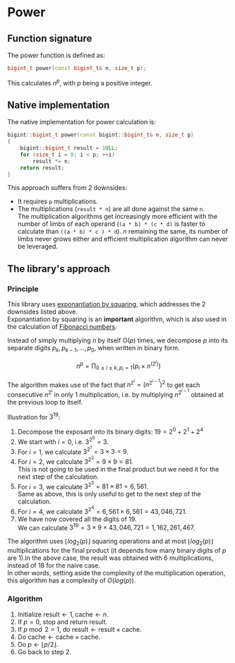 # Power

## Function signature

The power function is defined as:

```c++
bigint_t power(const bigint_t& n, size_t p);
```

This calculates $n^p$, with $p$ being a positive integer.

## Native implementation

The native implementation for power calculation is:

```c++
bigint::bigint_t power(const bigint::bigint_t& n, size_t p)
{
    bigint::bigint_t result = 1ULL;
    for (size_t i = 0; i < p; ++i)
        result *= n;
    return result;
}
```

This approach suffers from 2 downsides:
 - It requires `p` multiplications.
 - The multiplications (`result * n`) are all done against the same `n`.<br/>
 The multiplication algorithms get increasingly more efficient with the number of limbs of each operand (`(a * b) * (c * d)` is faster to calculate than `((a * b) * c ) * d`). $n$ remaining the same, its number of limbs never grows either and efficient multiplication algorithm can never be leveraged.

 ## The library's approach

 ### Principle

 This library uses [exponantiation by squaring](https://simple.wikipedia.org/wiki/Exponentiation_by_squaring), which addresses the 2 downsides listed above.<br/>Exponantiation by squaring is an **important** algorithm, which is also used in the calculation of [Fibonacci numbers](.fibonacci.md).

 Instead of simply multiplying $n$ by itself $\text{O}(p)$ times, we decompose $p$ into its separate digits $p_k, p_{k-1}, \dotsc, p_0$, when written in binary form.

 $$
 n^p = \prod_{0 \leq i \leq k, p_i = 1} \big( p_i \times n^{(2^i)} \big)
 $$

The algorithm makes use of the fact that $n^{2^i} = (n^{2^{i-1}})^2$ to get each consecutive $n^{2^i}$ in only 1 multiplication, i.e. by multiplying $n^{2^{i-1}}$ obtained at the previous loop to itself.

Illustration for $3^{19}$:
1. Decompose the exposant into its binary digits: $19 = 2^0 + 2^1 + 2^4$
2. We start with $i = 0$, i.e. $3^{2^0} = 3$.
3. For $i = 1$, we calculate $3^{2^1} = 3 \times 3 = 9$.
4. For $i = 2$, we calculate $3^{2^2} = 9 \times 9 = 81$.<br/>
This is not going to be used in the final product but we need it for the next step of the calculation.
5. For $i = 3$, we calculate $3^{2^3} = 81 \times 81 = 6{,}561$.<br/>
Same as above, this is only useful to get to the next step of the calculation.
6. For $i = 4$, we calculate $3^{2^4} = 6{,}561 \times 6{,}561 = 43{,}046{,}721$.
7. We have now covered all the digits of $19$.<br/>
We can calculate $3^{19} = 3 \times 9 \times 43{,}046{,}721 = 1{,}162{,}261{,}467$.

The algorithm uses $\lfloor log_2(p) \rfloor$ squaring operations and at most $\lfloor log_2(p) \rfloor$ multiplications for the final product (it depends how many binary digits of $p$ are $1$).In the above case, the result was obtained with 6 multiplications, instead of 18 for the naive case.<br/>
In other words, setting aside the complexity of the multiplication operation, this algorithm has a complexity of $O(log(p))$.

### Algorithm

1. Initialize $\text{result} \leftarrow 1, \text{cache} \leftarrow n$.
2. If $p = 0$, stop and return $\text{result}$.
3. If $p \bmod 2 = 1$, do $\text{result} \leftarrow \text{result} \times \text{cache}$.
4. Do $\text{cache} \leftarrow \text{cache} \times \text{cache}$.
5. Do $p \leftarrow \lfloor p / 2 \rfloor$.
6. Go back to step 2.